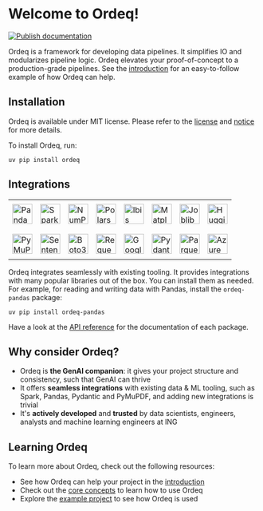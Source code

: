 # Welcome to Ordeq!

[![Publish documentation](https://github.com/ing-bank/ordeq/actions/workflows/publish-docs.yml/badge.svg)](https://github.com/ing-bank/ordeq/actions/workflows/publish-docs.yml)

Ordeq is a framework for developing data pipelines.
It simplifies IO and modularizes pipeline logic.
Ordeq elevates your proof-of-concept to a production-grade pipelines.
See the [introduction][intro] for an easy-to-follow example of how Ordeq can help.

## Installation

Ordeq is available under MIT license.
Please refer to the [license][license] and [notice][notice] for more details.

To install Ordeq, run:

```shell
uv pip install ordeq
```

## Integrations

<!-- Data processing library logos -->
<table>
  <tr>
    <td height="60"><img src="https://raw.githubusercontent.com/pandas-dev/pandas/main/web/pandas/static/img/pandas_mark.svg" alt="Pandas" height="40"/></td>
    <td height="60"><img src="https://icon.icepanel.io/Technology/svg/Apache-Spark.svg" alt="Spark" height="40"/></td>
    <td height="60"><img src="https://numpy.org/images/logo.svg" alt="NumPy" height="40"/></td>
    <td height="60"><img src="https://avatars.githubusercontent.com/u/83768144?s=200&v=4" alt="Polars" height="40"/></td>
    <td height="60"><img src="https://ibis-project.org/logo.svg" alt="Ibis" height="40"/></td>
    <td height="60"><img src="https://upload.wikimedia.org/wikipedia/commons/thumb/0/01/Created_with_Matplotlib-logo.svg/2048px-Created_with_Matplotlib-logo.svg.png" alt="Matplotlib" height="40"/></td>
    <td height="60"><img src="https://joblib.readthedocs.io/en/stable/_static/joblib_logo.svg" alt="Joblib" height="40"/></td>
    <td height="60"><img src="https://huggingface.co/front/assets/huggingface_logo.svg" alt="HuggingFace" height="40"/></td>
  </tr>
  <tr>
    <td height="60"><img src="https://pymupdf.readthedocs.io/en/latest/_static/sidebar-logo-light.svg" alt="PyMuPDF" height="40"/></td>
    <td height="60"><img src="https://www.sbert.net/_static/logo.png" alt="SentenceTransformers" height="40"/></td>
    <td height="60"><img src="https://boto3.amazonaws.com/v1/documentation/api/latest/_static/logos/aws_dark_theme_logo.svg" alt="Boto3" height="40"/></td>
    <td height="60"><img src="https://upload.wikimedia.org/wikipedia/commons/a/aa/Requests_Python_Logo.png" alt="Requests" height="40"/></td>
    <td height="60"><img src="https://cloud.google.com/_static/cloud/images/social-icon-google-cloud-1200-630.png" alt="Google Cloud" height="40"/></td>
    <td height="60"><img src="https://avatars.githubusercontent.com/u/110818415?v=4" alt="Pydantic" height="40"/></td>
    <td height="60"><img src="https://api.nuget.org/v3-flatcontainer/parquet.net/4.22.0/icon" alt="Parquet" height="40"/></td>
    <td height="60"><img src="https://logos-world.net/wp-content/uploads/2021/02/Microsoft-Azure-Emblem.png" alt="Azure" height="40"/></td>
  </tr>
</table>

Ordeq integrates seamlessly with existing tooling.
It provides integrations with many popular libraries out of the box.
You can install them as needed.
For example, for reading and writing data with Pandas, install the `ordeq-pandas` package:

```shell
uv pip install ordeq-pandas
```

Have a look at the [API reference][api-ref] for the documentation of each package.

## Why consider Ordeq?

- Ordeq is **the GenAI companion**: it gives your project structure and consistency, such that GenAI can thrive
- It offers **seamless integrations** with existing data & ML tooling, such as Spark, Pandas, Pydantic and PyMuPDF, and
  adding new integrations is trivial
- It's **actively developed** and **trusted** by data scientists, engineers, analysts and machine learning engineers at
  ING

## Learning Ordeq

To learn more about Ordeq, check out the following resources:

- See how Ordeq can help your project in the [introduction][intro]
- Check out the [core concepts][core-concepts] to learn how to use Ordeq
- Explore the [example project][example-project] to see how Ordeq is used

[core-concepts]: docs/getting-started/concepts/io.md

[api-ref]: docs/api/ordeq/types.md

[intro]: docs/getting-started/introduction.md

[example-project]: docs/guides/examples/example-project/README.md

[license]: ./LICENSE

[notice]: ./NOTICE
